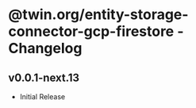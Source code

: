 # @twin.org/entity-storage-connector-gcp-firestore - Changelog

## v0.0.1-next.13

- Initial Release
